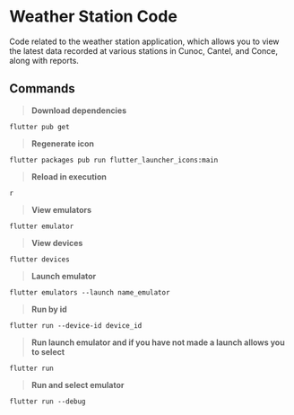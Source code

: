 # **Weather Station Code**

Code related to the weather station application, which allows you to view the latest data recorded at various stations in Cunoc, Cantel, and Conce, along with reports.

## **Commands**

> **Download dependencies**
```
flutter pub get
```
> **Regenerate icon**
```
flutter packages pub run flutter_launcher_icons:main
```
> **Reload in execution**
```
r
```
> **View emulators**
```
flutter emulator
```
> **View devices**
```
flutter devices
```
> **Launch emulator**
```
flutter emulators --launch name_emulator
```
> **Run by id**
```
flutter run --device-id device_id
```
> **Run launch emulator and if you have not made a launch allows you to select**
```
flutter run
```
> **Run and select emulator**
```
flutter run --debug
```
